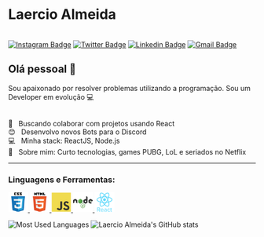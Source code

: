 
# Laercio Almeida
<br/> [![Instagram Badge](https://img.shields.io/badge/-@laerciinho_-black?style=flat-square&logo=Instagram&logoColor=white&link=www.instagram.com/laerciinho_/)](www.instagram.com/laerciinho_) [![Twitter Badge](https://img.shields.io/badge/-@laercioalmeida_-black?style=flat-square&logo=Twitter&logoColor=white&link=www.twitter.com/LarcioAlmeida4)](www.twitter.com/LarcioAlmeida4) [![Linkedin Badge](https://img.shields.io/badge/-LaercioAlmeida-black?style=flat-square&logo=Linkedin&logoColor=white&link=www.linkedin.com/in/laercioalmeida)](www.linkedin.com/in/laercioalmeida) 
[![Gmail Badge](https://img.shields.io/badge/-laercioalmeidamoral@gmail.com-black?style=flat-square&logo=Gmail&logoColor=white&link=mailto:laercioalmeidamoral@gmail.com)](mailto:laercioalmeidamoral@gmail.com)

## Olá pessoal 👋
Sou apaixonado por resolver problemas utilizando a programação.
Sou um Developer em evolução :computer:

 <br/> :purple_heart: &nbsp; Buscando colaborar com projetos usando React
 <br/> :blush: &nbsp; Desenvolvo novos Bots para o Discord
 <br/> :computer: &nbsp; Minha stack: ReactJS, Node.js
 <br/> 💬  &nbsp; Sobre mim: Curto tecnologias, games PUBG, LoL e seriados no Netflix

---

<h3 align="left">Linguagens e Ferramentas:</h3>
<p align="left"> <a href="https://www.w3schools.com/css/" target="_blank"> <img src="https://raw.githubusercontent.com/devicons/devicon/master/icons/css3/css3-original-wordmark.svg" alt="css3" width="40" height="40"/> </a> <a href="https://www.w3.org/html/" target="_blank"> <img src="https://raw.githubusercontent.com/devicons/devicon/master/icons/html5/html5-original-wordmark.svg" alt="html5" width="40" height="40"/> </a> <a href="https://developer.mozilla.org/en-US/docs/Web/JavaScript" target="_blank"> <img src="https://raw.githubusercontent.com/devicons/devicon/master/icons/javascript/javascript-original.svg" alt="javascript" width="40" height="40"/> </a> <a href="https://nodejs.org" target="_blank"> <img src="https://raw.githubusercontent.com/devicons/devicon/master/icons/nodejs/nodejs-original-wordmark.svg" alt="nodejs" width="40" height="40"/> </a> <a href="https://reactjs.org/" target="_blank"> <img src="https://raw.githubusercontent.com/devicons/devicon/master/icons/react/react-original-wordmark.svg" alt="react" width="40" height="40"/> </a> </p>

![Most Used Languages](https://github-readme-stats.vercel.app/api/top-langs?username=laercio2&show_icons=true&theme=tokyonight)
![Laercio Almeida's GitHub stats](https://github-readme-stats.vercel.app/api?username=laercio2&show_icons=true&theme=tokyonight)


